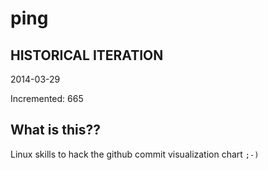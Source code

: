 # ping

## HISTORICAL ITERATION
2014-03-29

Incremented: 665

## What is this?? 
Linux skills to hack the github commit visualization chart `;-)`
